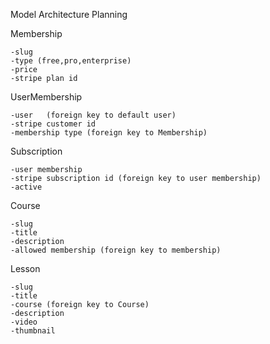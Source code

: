 Model Architecture Planning

Membership

    -slug    
    -type (free,pro,enterprise)
    -price
    -stripe plan id
    
UserMembership

    -user   (foreign key to default user)
    -stripe customer id
    -membership type (foreign key to Membership)
    
Subscription

    -user membership
    -stripe subscription id (foreign key to user membership)
    -active

Course
    
    -slug
    -title
    -description
    -allowed membership (foreign key to membership)
    
Lesson

    -slug
    -title
    -course (foreign key to Course)
    -description
    -video
    -thumbnail